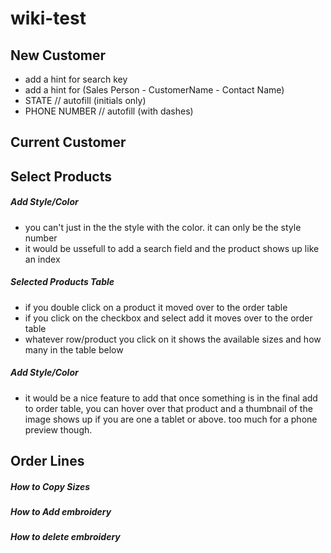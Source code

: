 # wiki-test

## New Customer
  - add a hint for search key
  - add a hint for (Sales Person - CustomerName - Contact Name)
  - STATE // autofill (initials only)
  - PHONE NUMBER // autofill (with dashes)
  
## Current Customer


## Select Products

##### Add Style/Color
 - you can't just in the the style with the color. it can only be the style number
 - it would be ussefull to add a search field and the product shows up like an index

##### Selected Products Table
  - if you double click on a product it moved over to the order table
  - if you click on the checkbox and select add it moves over to the order table
  - whatever row/product you click on it shows the available sizes and how many in the table below

##### Add Style/Color
 - it would be a nice feature to add that once something is in the final add to order table, you can hover over that product and a thumbnail of the image shows up if you are one a tablet or above. too much for a phone preview though.

## Order Lines

##### How to Copy Sizes

##### How to Add embroidery

##### How to delete embroidery

